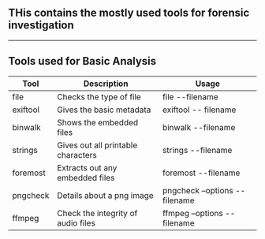 
## THis contains the mostly used tools for forensic investigation
*****************************************************************
## Tools used for Basic Analysis

|Tool|Description|Usage|
|-----|-------------|-------|
|file|Checks the type of file|file  --filename|
|exiftool|Gives the basic metadata|exiftool -- filename |
|binwalk|Shows the embedded files| binwalk --filename |
|strings | Gives out all printable characters | strings --filename |
|foremost | Extracts out any embedded files | foremost --filename |
|pngcheck | Details about a png image | pngcheck –options --filename |
|ffmpeg | Check the integrity of audio files | ffmpeg –options --filename |







